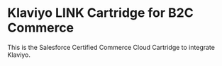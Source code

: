 # Klaviyo LINK Cartridge for B2C Commerce

This is the Salesforce Certified Commerce Cloud Cartridge to integrate Klaviyo.
